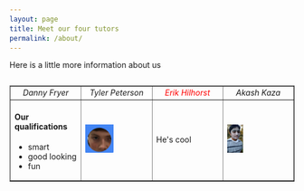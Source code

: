 ```yaml
---
layout: page
title: Meet our four tutors 
permalink: /about/
---
```


Here is a little more information about us

<table>

<table width="100%" border="1" cellpadding="2">
  <tr>
    <td width="25%" align="center"><i>Danny Fryer</i></td>
    <td width="25%" align="center" bgcolor="white"><i>Tyler Peterson</i></td>
    <td width="25%" align="center" style="color: red"><i>Erik Hilhorst</i></td>
    <td width="25%" align="center"><i>Akash Kaza</i></td>
  </tr>
<!--Danny's column-->
  <tr>
    <td>
    <h4>Our qualifications</h4>
    <ul>
      <li>smart</li>
      <li>good looking</li>
      <li>fun</li>
    </ul>
    </td>
<!--Tyler's column-->
    <td>
    <img src="https://raw.githubusercontent.com/pepe454/pepe454.github.io/master/Tyler.png" height=50px>
    </td>
<!--Eric's column-->
    <td>
    He's cool
    </td>
<!--Akash's column-->
    <td>
    <img src="https://raw.githubusercontent.com/pepe454/pepe454.github.io/master/File_000.png" height=50px>
    </td>
  </tr>  
</table>



